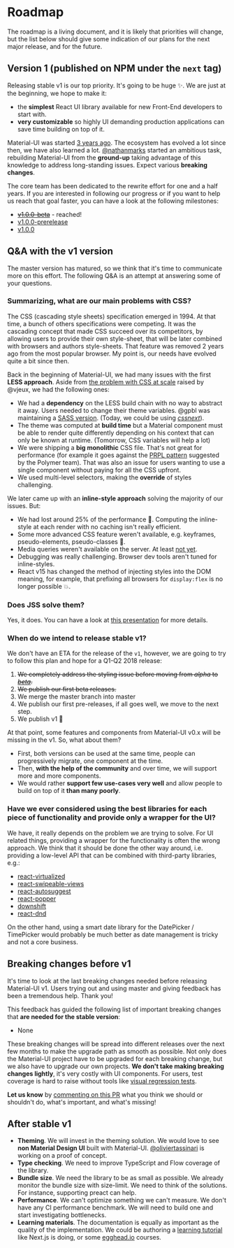 # Roadmap

The roadmap is a living document, and it is likely that priorities will change, but the list below should give some indication of our plans for the next major release, and for the future.

## Version 1 (published on NPM under the `next` tag)

Releasing stable v1 is our top priority. It's going to be huge ✨.
We are just at the beginning, we hope to make it:
- the **simplest** React UI library available for new Front-End developers to start with.
- **very customizable** so highly UI demanding production applications can save time building on top of it.

Material-UI was started [3 years ago](https://github.com/mui-org/material-ui/commit/28b768913b75752ecf9b6bb32766e27c241dbc46).
The ecosystem has evolved a lot since then, we have also learned a lot.
[@nathanmarks](https://github.com/nathanmarks/) started an ambitious task, rebuilding Material-UI from the **ground-up**
taking advantage of this knowledge to address long-standing issues.
Expect various **breaking changes**.

The core team has been dedicated to the rewrite effort for one and a half years.
If you are interested in following our progress or if you want to help us reach that goal faster, you can have a look at the following milestones:
- ~~[v1.0.0-beta](https://github.com/mui-org/material-ui/milestone/22?closed=1)~~ - reached!
- [v1.0.0-prerelease](https://github.com/mui-org/material-ui/milestone/14)
- [v1.0.0](https://github.com/mui-org/material-ui/milestone/23)

## Q&A with the v1 version

The master version has matured, so we think that it's time to communicate more on this effort. The following Q&A is an attempt at answering some of your questions.

### Summarizing, what are our main problems with CSS?

The CSS (cascading style sheets) specification emerged in 1994.
At that time, a bunch of others specifications were competing.
It was the cascading concept that made CSS succeed over its competitors, by allowing users to provide their own style-sheet, that will be later combined with browsers and authors style-sheets.
That feature was removed 2 years ago from the most popular browser.
My point is, our needs have evolved quite a bit since then.

Back in the beginning of Material-UI, we had many issues with the first **LESS approach**.
Aside from [the problem with CSS at scale](https://speakerdeck.com/vjeux/react-css-in-js) raised by @vjeux, we had the following ones:
- We had a **dependency** on the LESS build chain with no way to abstract it away.
Users needed to change their theme variables. @gpbl was maintaining a [SASS version]( https://github.com/gpbl/material-ui-sass). (Today, we could be using *[cssnext](http://cssnext.io/)*).
- The theme was computed at **build time** but a Material component must be able to render quite differently depending on his context that can only be known at runtime.
(Tomorrow, CSS variables will help a lot)
- We were shipping a **big monolithic** CSS file.
That's not great for performance (for example it goes against the [PRPL pattern](https://www.polymer-project.org/1.0/toolbox/server) suggested by the Polymer team).
That was also an issue for users wanting to use a single component without paying for all the CSS upfront.
- We used multi-level selectors, making the **override** of styles challenging.

We later came up with an **inline-style approach** solving the majority of our issues.
But:
- We had lost around 25% of the performance 🐢.
Computing the inline-style at each render with no caching isn't really efficient.
- Some more advanced CSS feature weren't available, e.g. keyframes, pseudo-elements, pseudo-classes 💅.
- Media queries weren't available on the server. At least [not yet](http://caniuse.com/#feat=client-hints-dpr-width-viewport).
- Debugging was really challenging. Browser dev tools aren't tuned for inline-styles.
- React v15 has changed the method of injecting styles into the DOM meaning, for example, that prefixing all browsers for `display:flex` is no longer possible 💥.

### Does JSS solve them?

Yes, it does. You can have a look at [this presentation](https://github.com/oliviertassinari/a-journey-toward-better-style) for more details.

### When do we intend to release stable v1?

We don't have an ETA for the release of the `v1`, however, we are going to try to follow this plan and hope for a Q1-Q2 2018 release:

1. ~~We completely address the styling issue before moving from *alpha* to [*beta*](https://github.com/mui-org/material-ui/milestone/22).~~
2. ~~We publish our first beta releases.~~
3. We merge the master branch into master
5. We publish our first pre-releases, if all goes well, we move to the next step.
6. We publish v1 🎉

At that point, some features and components from Material-UI v0.x will be missing in the v1.
So, what about them?
- First, both versions can be used at the same time, people can progressively migrate, one component at the time.
- Then, **with the help of the community** and over time, we will support more and more components.
- We would rather **support few use-cases very well** and allow people to build on top of it **than many poorly**.

### Have we ever considered using the best libraries for each piece of functionality and provide only a wrapper for the UI?

We have, it really depends on the problem we are trying to solve.
For UI related things, providing a wrapper for the functionality is often the wrong approach.
We think that it should be done the other way around, i.e. providing a low-level API that can be combined with third-party libraries, e.g.:
 - [react-virtualized](https://github.com/bvaughn/react-virtualized)
 - [react-swipeable-views](https://github.com/oliviertassinari/react-swipeable-views)
 - [react-autosuggest](https://github.com/moroshko/react-autosuggest)
 - [react-popper](https://github.com/souporserious/react-popper)
 - [downshift](https://github.com/paypal/downshift)
 - [react-dnd](https://github.com/gaearon/react-dnd)

On the other hand, using a smart date library for the DatePicker / TimePicker would probably be much better as date management is tricky and not a core business.

## Breaking changes before v1

It's time to look at the last breaking changes needed before releasing Material-UI v1.
Users trying out and using master and giving feedback has been a tremendous help. Thank you!

This feedback has guided the following list of important breaking changes
that **are needed for the stable version**:

- None

These breaking changes will be spread into different releases over the next few months to make the upgrade path as smooth as possible.
Not only does the Material-UI project have to be upgraded for each breaking change,
but we also have to upgrade our own projects.
**We don't take making breaking changes lightly**, it's very costly with UI components.
For users, test coverage is hard to raise without tools like [visual regression tests](https://www.argos-ci.com/mui-org/material-ui).

**Let us know** by [commenting on this PR](https://github.com/mui-org/material-ui/pull/10348) what you think we should or shouldn't do, what's important, and what's missing!

## After stable v1

- **Theming**. We will invest in the theming solution. We would love to see **non Material Design UI** built with Material-UI. [@oliviertassinari](https://github.com/oliviertassinari/) is working on a proof of concept.
- **Type checking**. We need to improve TypeScript and Flow coverage of the library.
- **Bundle size**. We need the library to be as small as possible. We already monitor the bundle size with size-limit. We need to think of the solutions. For instance, supporting preact can help.
- **Performance**. We can't optimize something we can't measure. We don't have any CI performance benchmark. We will need to build one and start investigating bottlenecks.
- **Learning materials**. The documentation is equally as important as the quality of the implementation. We could be authoring a [learning tutorial](https://learnnextjs.com/) like Next.js is doing, or some [egghead.io](https://egghead.io/) courses.
